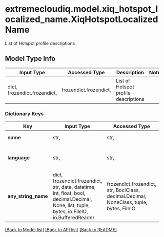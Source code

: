# extremecloudiq.model.xiq_hotspot_localized_name.XiqHotspotLocalizedName

List of Hotspot profile descriptions

## Model Type Info
Input Type | Accessed Type | Description | Notes
------------ | ------------- | ------------- | -------------
dict, frozendict.frozendict,  | frozendict.frozendict,  | List of Hotspot profile descriptions | 

### Dictionary Keys
Key | Input Type | Accessed Type | Description | Notes
------------ | ------------- | ------------- | ------------- | -------------
**name** | str,  | str,  | A language specific name, up to 252 byte UTF-8 string. | 
**language** | str,  | str,  | Language code (3B abbreviation) found at: http://www.loc.gov/standards/iso639-2/ISO-639-2_utf-8.txt. | [optional] 
**any_string_name** | dict, frozendict.frozendict, str, date, datetime, int, float, bool, decimal.Decimal, None, list, tuple, bytes, io.FileIO, io.BufferedReader | frozendict.frozendict, str, BoolClass, decimal.Decimal, NoneClass, tuple, bytes, FileIO | any string name can be used but the value must be the correct type | [optional]

[[Back to Model list]](../../README.md#documentation-for-models) [[Back to API list]](../../README.md#documentation-for-api-endpoints) [[Back to README]](../../README.md)

